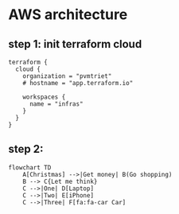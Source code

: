 # AWS architecture 
## step 1: init terraform cloud
```
terraform {
  cloud {
    organization = "pvmtriet"
    # hostname = "app.terraform.io"

    workspaces {
      name = "infras"
    }
  }
}
```
## step 2: 
```mermaid
flowchart TD
    A[Christmas] -->|Get money| B(Go shopping)
    B --> C{Let me think}
    C -->|One| D[Laptop]
    C -->|Two| E[iPhone]
    C -->|Three| F[fa:fa-car Car]
```


